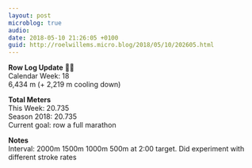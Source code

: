 ```yaml
---
layout: post
microblog: true
audio: 
date: 2018-05-10 21:26:05 +0100
guid: http://roelwillems.micro.blog/2018/05/10/202605.html
---
```

**Row Log Update** 🚣‍♂️  
Calendar Week: 18  
6,434 m (+ 2,219 m cooling down)  

**Total Meters**  
This Week: 20.735  
Season 2018: 20.735  
Current goal: row a full marathon  

**Notes**  
Interval: 2000m 1500m 1000m 500m at 2:00 target. Did experiment with different stroke rates
